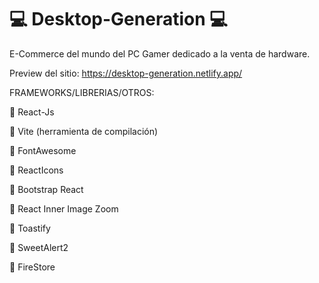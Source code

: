 # :computer: Desktop-Generation :computer:

E-Commerce del mundo del PC Gamer dedicado a la venta de hardware.

Preview del sitio: https://desktop-generation.netlify.app/

FRAMEWORKS/LIBRERIAS/OTROS:

:small_blue_diamond: React-Js

:small_orange_diamond: Vite (herramienta de compilación)

:small_blue_diamond: FontAwesome

:small_orange_diamond: ReactIcons

:small_blue_diamond: Bootstrap React

:small_orange_diamond: React Inner Image Zoom

:small_blue_diamond: Toastify

:small_orange_diamond: SweetAlert2

:small_blue_diamond: FireStore
